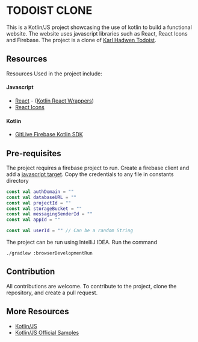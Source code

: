 # TODOIST CLONE

This is a Kotlin/JS project showcasing the use of kotlin to build a functional website. The website uses javascript
libraries such as React, React Icons and Firebase. The project is a clone
of [Karl Hadwen Todoist](https://github.com/karlhadwen/todoist).

## Resources

Resources Used in the project include:

#### Javascript

* [React](https://reactjs.org) - ([Kotlin React Wrappers](https://github.com/JetBrains/kotlin-wrappers/tree/master/kotlin-react))
* [React Icons](https://react-icons.github.io/react-icons/)

#### Kotlin

* [GitLive Firebase Kotlin SDK](https://github.com/GitLiveApp/firebase-kotlin-sdk)

## Pre-requisites

The project requires a firebase project to run. Create a firebase client and add
a [javascript target](https://youtu.be/HgfA4W_VjmI?t=1707). Copy the credentials to any file in constants directory

```kotlin
const val authDomain = ""
const val databaseURL = ""
const val projectId = ""
const val storageBucket = ""
const val messagingSenderId = ""
const val appId = ""

const val userId = "" // Can be a random String
```

The project can be run using IntelliJ IDEA. Run the command

```
./gradlew :browserDevelopmentRun
```

## Contribution

All contributions are welcome. To contribute to the project, clone the repository, and create a pull request.

## More Resources

* [Kotlin/JS](https://kotl.in/js)
* [Kotlin/JS Official Samples](https://kotlinlang.org/docs/js-samples.html)